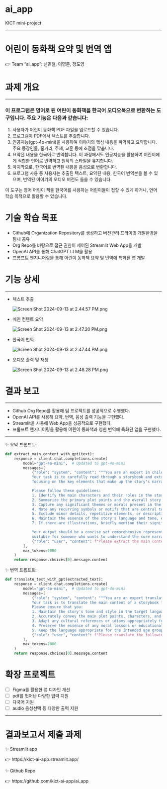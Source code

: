 # ai_app
KICT mini-project

---

# 어린이 동화책 요약 및 번역 앱

<aside>
👉 Team “ai_app”: 신민철, 이영준, 정도영

</aside>

# 과제 개요

---

### 이 프로그램은 영어로 된 어린이 동화책을 한국어 오디오북으로 변환하는 도구입니다. 주요 기능은 다음과 같습니다:

1. 사용자가 어린이 동화책 PDF 파일을 업로드할 수 있습니다.
2. 프로그램이 PDF에서 텍스트를 추출합니다.
3. 인공지능(gpt-4o-mini)을 사용하여 이야기의 핵심 내용을 파악하고 요약합니다. 주요 등장인물, 줄거리, 주제, 교훈 등에 초점을 맞춥니다.
4. 요약된 내용을 한국어로 번역합니다. 이 과정에서도 인공지능을 활용하여 어린이에게 적합한 언어로 번역하고 원작의 스타일을 유지합니다.
5. 마지막으로, 한국어로 번역된 내용을 음성으로 변환합니다.
6. 프로그램 사용 중 사용자는 추출된 텍스트, 요약된 내용, 한국어 번역본을 볼 수 있으며, 번역된 이야기의 오디오 버전도 들을 수 있습니다.

이 도구는 영어 어린이 책을 한국어를 사용하는 어린이들이 접할 수 있게 하거나, 언어 학습 목적으로 활용할 수 있습니다.

# 기술 학습 목표

- Github에 Organization Repository를 생성하고 버전관리 프라이빗 개발환경을 팀내 공유
- Org Repo를 바탕으로 접근 권한이 제어된 Streamlit Web App을 개발
- OpenAI API를 통해 ChatGPT LLM을 활용
- 프롬프트 엔지니어링을 통해 어린이 동화책 요약 및 번역에 특화된 앱 개발

# 기능 상세

---

- 텍스트 추출
    
    ![Screen Shot 2024-09-13 at 2.44.57 PM.png](https://prod-files-secure.s3.us-west-2.amazonaws.com/a0a62272-fa61-4257-bebb-829fc8fff818/cd1d11c2-3d20-46d2-90d1-bc0b01ea78fe/Screen_Shot_2024-09-13_at_2.44.57_PM.png)
    
- 메인 컨텐트 요약
    
    ![Screen Shot 2024-09-13 at 2.47.20 PM.png](https://prod-files-secure.s3.us-west-2.amazonaws.com/a0a62272-fa61-4257-bebb-829fc8fff818/b2f19537-710e-4cba-9261-be95481b211c/Screen_Shot_2024-09-13_at_2.47.20_PM.png)
    
- 한국어 번역
    
    ![Screen Shot 2024-09-13 at 2.47.44 PM.png](https://prod-files-secure.s3.us-west-2.amazonaws.com/a0a62272-fa61-4257-bebb-829fc8fff818/ac289895-a5f1-45c5-8d5e-0d4391fef501/Screen_Shot_2024-09-13_at_2.47.44_PM.png)
    
- 오디오 출력 및 재생
    
    ![Screen Shot 2024-09-13 at 2.48.28 PM.png](https://prod-files-secure.s3.us-west-2.amazonaws.com/a0a62272-fa61-4257-bebb-829fc8fff818/fb51b4e8-3b0a-4c91-aaf7-69b118235ef4/Screen_Shot_2024-09-13_at_2.48.28_PM.png)
    

# 결과 보고

---

- Github Org Repo를 활용해 팀 프로젝트를 성공적으로 수행했다.
- OpenAI API를 사용해 요약, 번역, 음성 출력 기능을 구현했다.
- Streamlit을 사용해 Web App을 성공적으로 구현했다.
- 프롬프트 엔지니어링을 활용해 어린이 동화책과 영한 번역에 특화된 앱을 구현했다.

---

✨ 요약 프롬프트:

```python
def extract_main_content_with_gpt(text):
    response = client.chat.completions.create(
        model="gpt-4o-mini",  # Updated to gpt-4o-mini
        messages=[
            {"role": "system", "content": """You are an expert in children's literature and story analysis. 
            Your task is to carefully read through a storybook and extract only the main content, 
            focusing on the key elements that make up the story's narrative.

            Please follow these guidelines:
            1. Identify the main characters and their roles in the story.
            2. Summarize the primary plot points and the overall story arc.
            3. Capture any significant themes or morals present in the story.
            4. Note any recurring symbols or motifs that are central to the narrative.
            5. Exclude minor details, repetitive elements, or descriptions that aren't crucial to understanding the core story.
            6. Maintain the essence of the story's language and tone, especially if it's distinctive.
            7. If there are illustrations, briefly mention their significance only if they add crucial information not present in the text.

            Your output should be a concise yet comprehensive representation of the story's main content, 
            suitable for someone who wants to understand the core narrative without reading the entire book."""},
            {"role": "user", "content": f"Please extract the main content from this storybook:\n\n{text}"}
        ],
        max_tokens=2000
    )
    return response.choices[0].message.content
```

✨ 번역 프롬프트:

```python
def translate_text_with_gpt(extracted_text):
    response = client.chat.completions.create(
        model="gpt-4o-mini",  # Updated to gpt-4o-mini
        messages=[
            {"role": "system", "content": """You are an expert translator specializing in children's literature. 
            Your task is to translate the main content of a storybook from English to Korean. 
            Please ensure that you:
            1. Maintain the story's tone and style in the target language.
            2. Accurately convey the main plot points, characters, and themes.
            3. Adapt any cultural references or idioms appropriately for a Korean audience.
            4. Preserve the essence of any moral lessons or educational content.
            5. Keep the language appropriate for the intended age group of the original story."""},
            {"role": "user", "content": f"Please translate the following extracted main content of a storybook to Korean:\n\n{extracted_text}"}
        ],
        max_tokens=2000
    )
    return response.choices[0].message.content
```

# 확장 프로젝트

- [ ]  Figma를 활용한 앱 디자인 개선
- [ ]  pdf를 벗어난 다양한 입력 지원
- [ ]  다국어 지원
- [ ]  audio 음성선택 등 다양한 출력 지원

---

# 결과보고서 제출 과제

✨ Streamlit app

<aside>
👉 https://kict-ai-app.streamlit.app/

</aside>

✨ Github Repo

<aside>
👉 https://github.com/kict-ai-app/ai_app

</aside>
